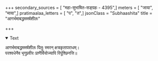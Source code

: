 +++
secondary_sources = [ "महा-सुभाषित-सङ्ग्रहः - 4395",]
meters = [ "जाया", "माया",]
pratimaalaa_letters = [ "प", "त",]
jsonClass = "Subhaashita"
title = "आगर्भमाबद्धममर्षशीलः"

+++

<details open><summary>Text</summary>

आगर्भमाबद्धममर्षशीलः पितुः स्मरन् क्षत्रकृतापराधम्।  
परश्वधेनैव भृगुप्रवीरः प्राणैर्वियोज्यापि रिपूंश्छिनत्ति॥
</details>

